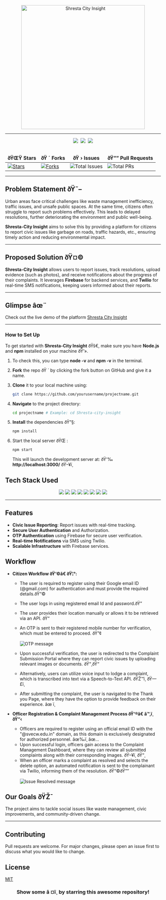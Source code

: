 <div align="center">
  <img width="400" alt="Shresta City Insight" align="center" src="image.png">
</div>
<hr>

<div align="center">
  <img src="https://forthebadge.com/images/badges/built-with-love.svg" />&nbsp;
  <img src="https://forthebadge.com/images/badges/uses-brains.svg" />&nbsp;
  <img src="https://forthebadge.com/images/badges/powered-by-responsibility.svg"/>
</div>
<br>

<div align="center">
  <table align="center">
    <thead align="center">
      <tr border: 1px;>
        <td><strong>ðŸŒŸ Stars</strong></td>
        <td><strong>ðŸ ´ Forks</strong></td>
        <td><strong>ðŸ › Issues</strong></td>
        <td><strong>ðŸ”” Pull Requests</strong></td>
      </tr>
    </thead>
    <tbody>
      <tr>
        <td><a href="https://github.com/sailaja-adapa/Shresta/stargazers" target="_blank"><img alt="Stars" src="https://img.shields.io/github/stars/sailaja-adapa/Shresta?style=for-the-badge&logo=github"/></a></td>
        <td><a href="https://github.com/sailaja-adapa/Shresta/forks" target="_blank"><img alt="Forks" src="https://img.shields.io/github/forks/sailaja-adapa/Shresta?style=for-the-badge&logo=git&logoColor=white"/></a></td>
        <td><img alt="Total Issues" src="https://img.shields.io/github/issues-search/sailaja-adapa/Shresta?query=is:issue&style=for-the-badge&label=Issues&logo=github&color=blue"/></td>
        <td><img alt="Total PRs" src="https://img.shields.io/github/issues-search/sailaja-adapa/Shresta?query=is:pr&style=for-the-badge&label=Pull%20Requests&logo=github&color=blue"/></td>
      </tr>
    </tbody>
  </table>
</div>

<hr>

## Problem Statement ðŸ˜–

Urban areas face critical challenges like waste management inefficiency, traffic issues, and unsafe public spaces. At the same time, citizens often struggle to report such problems effectively. This leads to delayed resolutions, further deteriorating the environment and public well-being.

**Shresta-City Insight** aims to solve this by providing a platform for citizens to report civic issues like garbage on roads, traffic hazards, etc., ensuring timely action and reducing environmental impact.

---

## Proposed Solution ðŸ¤©

**Shresta-City Insight** allows users to report issues, track resolutions, upload evidence (such as photos), and receive notifications about the progress of their complaints. It leverages **Firebase** for backend services, and **Twilio** for real-time SMS notifications, keeping users informed about their reports.

---

## Glimpse âœ¨
Check out the live demo of the platform [Shresta City Insight](https://shresta.vercel.app/)

---

### How to Set Up

To get started with **Shresta-City Insight** ðŸš€, make sure you have **Node.js** and **npm** installed on your machine ðŸ’».

1) To check this, you can type **node -v** and **npm -v** in the terminal.
2) **Fork** the repo ðŸ ´ by clicking the fork button on GitHub and give it a name.
3) **Clone** it to your local machine using:

    ```sh
    git clone https://github.com/yourusername/projectname.git
    ```

4) **Navigate** to the project directory:

    ```sh
    cd projectname # Example: cd Shresta-city-insight
    ```

5) **Install** the dependencies ðŸ”§:

    ```sh
    npm install  
    ```

6) Start the local server ðŸŒ :

    ```sh
    npm start
    ```

    This will launch the development server at:
    ðŸ‘‰ **http://localhost:3000/** ðŸ–¥ï¸

## Tech Stack Used

<div align="center">
  <img src="https://img.shields.io/badge/HTML5-E34F26.svg?style=for-the-badge&logo=HTML5&logoColor=white">
  <img src="https://img.shields.io/badge/CSS3-1572B6.svg?style=for-the-badge&logo=CSS3&logoColor=white">
  <img src="https://img.shields.io/badge/JavaScript-F7DF1E.svg?style=for-the-badge&logo=JavaScript&logoColor=black">
  <img src="https://img.shields.io/badge/ReactJS-61DAFB.svg?style=for-the-badge&logo=React&logoColor=white">
  <img src="https://img.shields.io/badge/Firebase-FFCA28.svg?style=for-the-badge&logo=Firebase&logoColor=black">
  <img src="https://img.shields.io/badge/NodeJS-339933.svg?style=for-the-badge&logo=Node.js&logoColor=white">
  <img src="https://img.shields.io/badge/Express.js-000000.svg?style=for-the-badge&logo=Express&logoColor=white">
  <img src="https://img.shields.io/badge/Twilio-000000.svg?style=for-the-badge&logo=Twilio&logoColor=white">
</div>

---

## Features

- **Civic Issue Reporting**: Report issues with real-time tracking.
- **Secure User Authentication** and Authorization.
- **OTP Authentication** using Firebase for secure user verification.
- **Real-time Notifications** via SMS using Twilio.
- **Scalable Infrastructure** with Firebase services.

## Workflow

  + **Citizen Workflow ðŸ‘©â€ ðŸ¦°:**
    - The user is required to register using their Google email ID (@gmail.com) for authentication and must provide the required details.ðŸ“©
    - The user logs in using registered email Id and password.ðŸ”
    - The user provides their location manually or allows it to be retrieved via an API. ðŸ“
    - An OTP is sent to their registered mobile number for verification, which must be entered to proceed. ðŸ”¢
      <br>  
      ![OTP message](OTP_msg.png)
      <br>  
    
    - Upon successful verification, the user is redirected to the Complaint Submission Portal where they can report civic issues by uploading relevant images or documents. ðŸ“¸ðŸ“
    - Alternatively, users can utilize voice input to lodge a complaint, which is transcribed into text via a Speech-to-Text API. ðŸŽ™ï¸ ðŸ—£ï¸
    - After submitting the complaint, the user is navigated to the Thank you Page, where they have the option to provide feedback on their experience. âœ ï¸
    
  + **Officer Registration & Complaint Management Process ðŸ‘®â€ â™‚ï¸ ðŸ“‹**
    

    - Officers are required to register using an official email ID with the "@svecw.edu.in" domain, as this domain is exclusively designated for authorized personnel. âœ‰ï¸ âœ…
    - Upon successful login, officers gain access to the Complaint Management Dashboard, where they can review all submitted complaints along with their corresponding images. ðŸ–¥ï¸ ðŸ“¸
    - When an officer marks a complaint as resolved and selects the delete option, an automated notification is sent to the complainant via Twilio, informing them of the resolution. ðŸ“©ðŸ””
      <br>  
      ![Issue Resolved message](Resolved_message.png) 
      <br>  
    


## Our Goals ðŸŽ¯

The project aims to tackle social issues like waste management, civic improvements, and community-driven change.

---

## Contributing

Pull requests are welcome. For major changes, please open an issue first to discuss what you would like to change.

## License

[MIT](https://choosealicense.com/licenses/mit/)

<h3 align="center"> Show some â ¤ï¸ by starring this awesome repository! </h3>